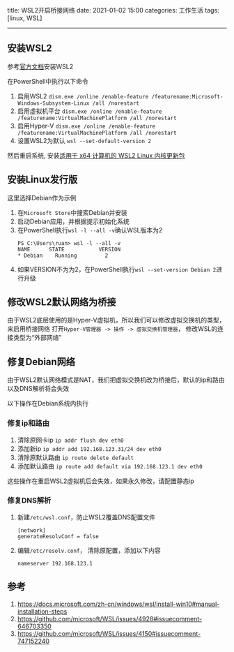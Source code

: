 title: WSL2开启桥接网络
date: 2021-01-02 15:00
categories: 工作生活
tags: [linux, WSL]

----


## 安装WSL2
参考[官方文档](https://docs.microsoft.com/zh-cn/windows/wsl/install-win10#manual-installation-steps)安装WSL2

在PowerShell中执行以下命令
1. 启用WSL2 `dism.exe /online /enable-feature /featurename:Microsoft-Windows-Subsystem-Linux /all /norestart`
2. 启用虚拟机平台 `dism.exe /online /enable-feature /featurename:VirtualMachinePlatform /all /norestart`
3. 启用Hyper-V `dism.exe /online /enable-feature /featurename:VirtualMachinePlatform /all /norestart`
4. 设置WSL2为默认 `wsl --set-default-version 2`

然后重启系统, 安装[适用于 x64 计算机的 WSL2 Linux 内核更新包](https://wslstorestorage.blob.core.windows.net/wslblob/wsl_update_x64.msi)

## 安装Linux发行版
这里选择Debian作为示例

1. 在`Microsoft Store`中搜索Debian并安装
2. 启动Debian应用，并根据提示初始化系统
3. 在PowerShell执行`wsl -l --all -v`确认WSL版本为2
    ```
    PS C:\Users\ruan> wsl -l --all -v
    NAME      STATE           VERSION
    * Debian    Running         2
    ```
4. 如果VERSION不为为2，在PowerShell执行`wsl --set-version Debian 2`进行升级

## 修改WSL2默认网络为桥接
由于WSL2底层使用的是Hyper-V虚拟机，所以我们可以修改虚拟交换机的类型，来启用桥接网络
打开`Hyper-V管理器 -> 操作 -> 虚拟交换机管理器`， 修改WSL的连接类型为“外部网络”

## 修复Debian网络
由于WSL2默认网络模式是NAT，我们把虚拟交换机改为桥接后，默认的ip和路由以及DNS解析将会失效

以下操作在Debian系统内执行

### 修复ip和路由
1. 清除原网卡ip `ip addr flush dev eth0`
2. 添加新ip `ip addr add 192.168.123.31/24 dev eth0`
3. 清除原默认路由 `ip route delete default`
4. 添加默认路由 `ip route add default via 192.168.123.1 dev eth0`

这些操作在重启WSL2虚拟机后会失效，如果永久修改，请配置静态ip

### 修复DNS解析
1. 新建`/etc/wsl.conf`，防止WSL2覆盖DNS配置文件
    ```
    [network]
    generateResolvConf = false
    ```
2. 编辑`/etc/resolv.conf`， 清除原配置，添加以下内容
    ```
    nameserver 192.168.123.1
    ```

## 参考
   1. https://docs.microsoft.com/zh-cn/windows/wsl/install-win10#manual-installation-steps
   2. https://github.com/microsoft/WSL/issues/4928#issuecomment-646703350
   3. https://github.com/microsoft/WSL/issues/4150#issuecomment-747152240
